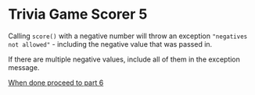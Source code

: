 # Trivia Game Scorer 5
Calling `score()` with a negative number will throw an exception `"negatives not allowed"` - including the negative value that was passed in.

If there are multiple negative values, include all of them in the exception message.

[When done proceed to part 6](trivia_scorer6.md)
